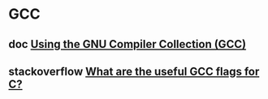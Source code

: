 # GCC



## doc [Using the GNU Compiler Collection (GCC)](https://gcc.gnu.org/onlinedocs/gcc/index.html)



## stackoverflow [What are the useful GCC flags for C?](https://stackoverflow.com/questions/3375697/what-are-the-useful-gcc-flags-for-c)